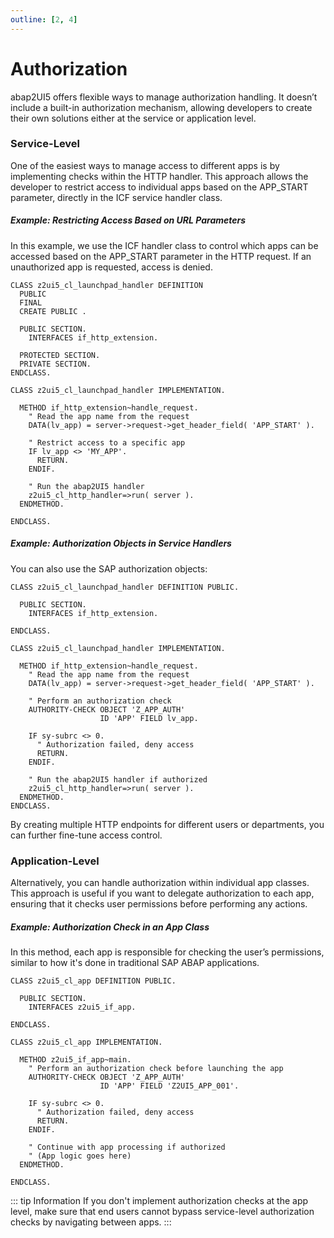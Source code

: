 ```yaml
---
outline: [2, 4]
---
```

# Authorization

abap2UI5 offers flexible ways to manage authorization handling. It doesn’t include a built-in authorization mechanism, allowing developers to create their own solutions either at the service or application level.

### Service-Level 
One of the easiest ways to manage access to different apps is by implementing checks within the HTTP handler. This approach allows the developer to restrict access to individual apps based on the APP_START parameter, directly in the ICF service handler class.

##### Example: Restricting Access Based on URL Parameters
In this example, we use the ICF handler class to control which apps can be accessed based on the APP_START parameter in the HTTP request. If an unauthorized app is requested, access is denied.
```abap
CLASS z2ui5_cl_launchpad_handler DEFINITION
  PUBLIC
  FINAL
  CREATE PUBLIC .

  PUBLIC SECTION.
    INTERFACES if_http_extension.

  PROTECTED SECTION.
  PRIVATE SECTION.
ENDCLASS.

CLASS z2ui5_cl_launchpad_handler IMPLEMENTATION.

  METHOD if_http_extension~handle_request.
    " Read the app name from the request
    DATA(lv_app) = server->request->get_header_field( 'APP_START' ).
    
    " Restrict access to a specific app
    IF lv_app <> 'MY_APP'.
      RETURN.
    ENDIF.
    
    " Run the abap2UI5 handler
    z2ui5_cl_http_handler=>run( server ).
  ENDMETHOD.

ENDCLASS.
```
##### Example: Authorization Objects in Service Handlers
You can also use the SAP authorization objects:
```abap
CLASS z2ui5_cl_launchpad_handler DEFINITION PUBLIC.

  PUBLIC SECTION.
    INTERFACES if_http_extension.

ENDCLASS.

CLASS z2ui5_cl_launchpad_handler IMPLEMENTATION.

  METHOD if_http_extension~handle_request.
    " Read the app name from the request
    DATA(lv_app) = server->request->get_header_field( 'APP_START' ).
    
    " Perform an authorization check
    AUTHORITY-CHECK OBJECT 'Z_APP_AUTH'
                    ID 'APP' FIELD lv_app.

    IF sy-subrc <> 0.
      " Authorization failed, deny access
      RETURN.
    ENDIF.

    " Run the abap2UI5 handler if authorized
    z2ui5_cl_http_handler=>run( server ).
  ENDMETHOD.
ENDCLASS.
```
By creating multiple HTTP endpoints for different users or departments, you can further fine-tune access control.

### Application-Level
Alternatively, you can handle authorization within individual app classes. This approach is useful if you want to delegate authorization to each app, ensuring that it checks user permissions before performing any actions.

##### Example: Authorization Check in an App Class
In this method, each app is responsible for checking the user’s permissions, similar to how it's done in traditional SAP ABAP applications.

```abap
CLASS z2ui5_cl_app DEFINITION PUBLIC.

  PUBLIC SECTION.
    INTERFACES z2ui5_if_app.

ENDCLASS.

CLASS z2ui5_cl_app IMPLEMENTATION.

  METHOD z2ui5_if_app~main.
    " Perform an authorization check before launching the app
    AUTHORITY-CHECK OBJECT 'Z_APP_AUTH'
                    ID 'APP' FIELD 'Z2UI5_APP_001'.

    IF sy-subrc <> 0.
      " Authorization failed, deny access
      RETURN.
    ENDIF.

    " Continue with app processing if authorized
    " (App logic goes here)
  ENDMETHOD.

ENDCLASS.
```

::: tip Information
 If you don't implement authorization checks at the app level, make sure that end users cannot bypass service-level authorization checks by navigating between apps.
:::